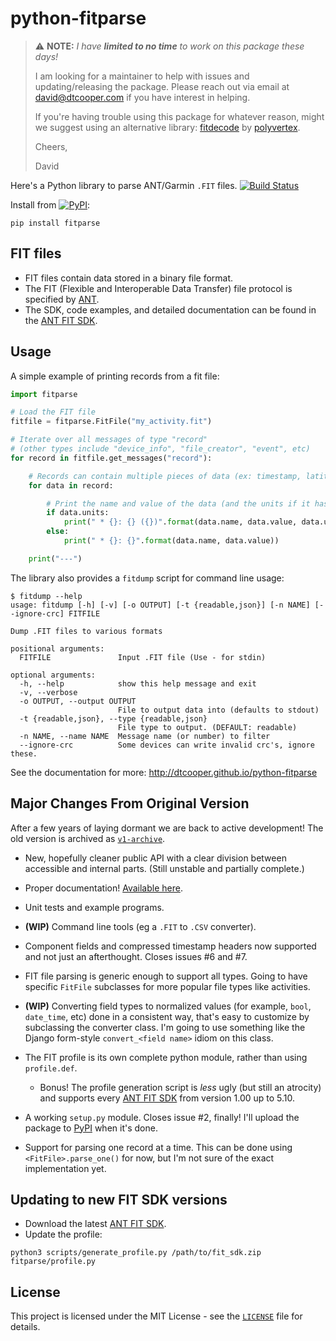 python-fitparse
===============

> :warning: **NOTE:** *I have **limited to no time** to work on this package
> these days!*
> 
> I am looking for a maintainer to help with issues and updating/releasing the package.
> Please reach out via email at <david@dtcooper.com> if you have interest in helping.
>
> If you're having trouble using this package for whatever reason, might we suggest using
> an alternative library: [fitdecode](https://github.com/polyvertex/fitdecode) by
> [polyvertex](https://github.com/polyvertex).
>
> Cheers,
>
> David

Here's a Python library to parse ANT/Garmin `.FIT` files.
[![Build Status](https://github.com/dtcooper/python-fitparse/workflows/test/badge.svg)](https://github.com/dtcooper/python-fitparse/actions?query=workflow%3Atest)


Install from [![PyPI](https://img.shields.io/pypi/v/fitparse.svg)](https://pypi.python.org/pypi/fitparse/):
```
pip install fitparse
```

FIT files
------------
- FIT files contain data stored in a binary file format.
- The FIT (Flexible and Interoperable Data Transfer) file protocol is specified
  by [ANT](http://www.thisisant.com/).
- The SDK, code examples, and detailed documentation can be found in the
  [ANT FIT SDK](http://www.thisisant.com/resources/fit).


Usage
-----
A simple example of printing records from a fit file:

```python
import fitparse

# Load the FIT file
fitfile = fitparse.FitFile("my_activity.fit")

# Iterate over all messages of type "record"
# (other types include "device_info", "file_creator", "event", etc)
for record in fitfile.get_messages("record"):

    # Records can contain multiple pieces of data (ex: timestamp, latitude, longitude, etc)
    for data in record:

        # Print the name and value of the data (and the units if it has any)
        if data.units:
            print(" * {}: {} ({})".format(data.name, data.value, data.units))
        else:
            print(" * {}: {}".format(data.name, data.value))

    print("---")
```

The library also provides a `fitdump` script for command line usage:
```
$ fitdump --help
usage: fitdump [-h] [-v] [-o OUTPUT] [-t {readable,json}] [-n NAME] [--ignore-crc] FITFILE

Dump .FIT files to various formats

positional arguments:
  FITFILE               Input .FIT file (Use - for stdin)

optional arguments:
  -h, --help            show this help message and exit
  -v, --verbose
  -o OUTPUT, --output OUTPUT
                        File to output data into (defaults to stdout)
  -t {readable,json}, --type {readable,json}
                        File type to output. (DEFAULT: readable)
  -n NAME, --name NAME  Message name (or number) to filter
  --ignore-crc          Some devices can write invalid crc's, ignore these.
```

See the documentation for more: http://dtcooper.github.io/python-fitparse


Major Changes From Original Version
-----------------------------------

After a few years of laying dormant we are back to active development!
The old version is archived as
[`v1-archive`](https://github.com/dtcooper/python-fitparse/releases/tag/v1-archive).

  * New, hopefully cleaner public API with a clear division between accessible
    and internal parts. (Still unstable and partially complete.)

  * Proper documentation!
    [Available here](https://dtcooper.github.io/python-fitparse/).

  * Unit tests and example programs.

  * **(WIP)** Command line tools (eg a `.FIT` to `.CSV` converter).

  * Component fields and compressed timestamp headers now supported and not
    just an afterthought. Closes issues #6 and #7.

  * FIT file parsing is generic enough to support all types. Going to have
    specific `FitFile` subclasses for more popular file types like activities.

  * **(WIP)** Converting field types to normalized values (for example,
    `bool`, `date_time`, etc) done in a consistent way, that's easy to
    customize by subclassing the converter class. I'm going to use something
    like the Django form-style `convert_<field name>` idiom on this class.

  * The FIT profile is its own complete python module, rather than using
    `profile.def`.

    * Bonus! The profile generation script is _less_ ugly (but still an
      atrocity) and supports every
      [ANT FIT SDK](http://www.thisisant.com/resources/fit) from version 1.00
      up to 5.10.

  * A working `setup.py` module. Closes issue #2, finally! I'll upload the
    package to [PyPI](http://pypi.python.org/) when it's done.

  * Support for parsing one record at a time. This can be done using
    `<FitFile>.parse_one()` for now, but I'm not sure of the exact
    implementation yet.


Updating to new FIT SDK versions
--------------------------------
- Download the latest [ANT FIT SDK](http://www.thisisant.com/resources/fit).
- Update the profile:
```
python3 scripts/generate_profile.py /path/to/fit_sdk.zip fitparse/profile.py
```


License
-------

This project is licensed under the MIT License - see the [`LICENSE`](LICENSE)
file for details.
